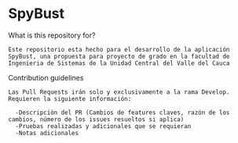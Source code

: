 # SpyBust
What is this repository for?

    Este repositorio esta hecho para el desarrollo de la aplicación SpyBust, una propuesta para proyecto de grado en la facultad de 
    Ingenieria de Sistemas de la Unidad Central del Valle del Cauca
    

Contribution guidelines

    Las Pull Requests irán solo y exclusivamente a la rama Develop. Requieren la siguiente información:
    
      -Descripción del PR (Cambios de features claves, razón de los cambios, número de los issues resueltos si aplica)
      -Pruebas realizadas y adicionales que se requieran
      -Notas adicionales
